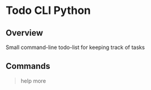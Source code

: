 Todo CLI Python
====

## Overview
Small command-line todo-list for keeping track of tasks

## Commands

>help more




